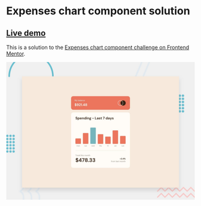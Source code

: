 # Expenses chart component solution

## [Live demo](https://expenses-chart-navy.vercel.app/)

This is a solution to the [Expenses chart component challenge on Frontend Mentor](https://www.frontendmentor.io/challenges/expenses-chart-component-e7yJBUdjwt). 


![Design preview for the Expenses chart component coding challenge](/public/design/desktop-preview.jpg)